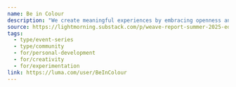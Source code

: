 ```yaml
---
name: Be in Colour
description: "We create meaningful experiences by embracing openness and a willingness to experiment."
source: https://lightmorning.substack.com/p/weave-report-summer-2025-edition
tags:
  - type/event-series
  - type/community
  - for/personal-development
  - for/creativity
  - for/experimentation
link: https://luma.com/user/BeInColour
---
```

